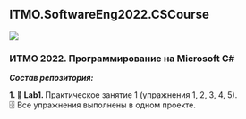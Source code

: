 ## ITMO.SoftwareEng2022.CSCourse ##

<img src="https://www.mustafaakbal.com.tr/wp-content/uploads/2018/01/csh1.png">

### ИТМО 2022. Программирование на Microsoft C# ###
***Состав репозитория:***

 <strong>1. &#128194; Lab1. </strong>
Практическое занятие 1 (упражнения 1, 2, 3, 4, 5). 	
&#128452; Все упражнения выполнены в одном проекте.
